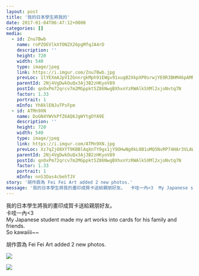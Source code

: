 ```yaml
---
layout: post
title: '我的日本學生將我的' 
date: 2017-01-04T06:47:12+0000 
categories: [] 
media:
  - id: Znu7Bwb
    name: roPZOEVlkXfONZX26pgMfqJA4rD
    description: ''   
    height: 720
    width: 540
    type: image/jpeg
    link: https://i.imgur.com/Znu7Bwb.jpg
    prevLoc: 1lYEXmAJpVIZGnnrgkMph91EWgv91xugB2XkpXP0srwjYE0R3BHM46pAMNMRcE0LxR73BwcYwn2m0ABqf1JyNyDvP8I467W6jZp9TpEMW7Y9lEf9v6QpqRoQSmqAZJ3v19u2kOlJON4BujV0gnlxOwFjoXW7gL4zUrpBVrnoR6Ix44LGME3qFYoX0ggEyBSK5MLNoPx5s8LVkM9EGvC4q831MQRgUl4XOnO93ofpk4P46jO7cMO87ypmP8fNW9QRP7Ryhm8
    parentId: 2Nj4VgDwkOuQx3Aj3B2zHKyoV89
    postId: qnOxPm72qrcv7m2MGppkt5Z86NwgBXhxnYzRWAlkSXMl2xjoNvtq7N
    factor: 1.33
    portrait: 1
    mInfo: Yh8klENJuTPsFpm
  - id: ATMn9XN
    name: DoGN4YWVkPfZ6AQ6JgWYtgOYA9E
    description: ''   
    height: 720
    width: 540
    type: image/jpeg
    link: https://i.imgur.com/ATMn9XN.jpg
    prevLoc: Xz7qZjO8XYT9KBBlAqXnTY9gx1jY9OHwNg0kL0B1uMQ5NvRP74HAr3VLAWAvILn2mlOQzyIRo7A4P193U3M9R9DQp8h8W4rAgKnqtvyB84OknzSVND6l92Z6so510VYKVLfRkVVD9AgETY28XRmYrOC8ZyWy40RnUYW2zYRqEmFNPPDJXlz2FgYMWzz3K3iNl1XOZqx7IwlY2MLQjMtl0Oj6Am3WTDE6JzvLkBCrgEG1ypjOcxVY3QN7qYCzLKQLQR8QU5V
    parentId: 2Nj4VgDwkOuQx3Aj3B2zHKyoV89
    postId: qnOxPm72qrcv7m2MGppkt5Z86NwgBXhxnYzRWAlkSXMl2xjoNvtq7N
    factor: 1.33
    portrait: 1
    mInfo: nnS3Das4cbehTJV
story: '胡作霏為 Fei Fei Art added 2 new photos.'  
message: '我的日本學生將我的畫印成賀卡送給親朋好友。  卡哇一內<3  My Japanese student made my art works..'  
---
```


我的日本學生將我的畫印成賀卡送給親朋好友。  
卡哇一內<3  
My Japanese student made my art works into cards for his family and friends.  
So kawaiiii~~
 
 
[//]: #story:
胡作霏為 Fei Fei Art added 2 new photos.


[//]: #media:  
<a href="https://i.imgur.com/Znu7Bwb.jpg"><img class="postImage" src="https://i.imgur.com/Znu7Bwbh.jpg" />  
</a>    


<a href="https://i.imgur.com/ATMn9XN.jpg"><img class="postImage" src="https://i.imgur.com/ATMn9XNh.jpg" />  
</a>   
